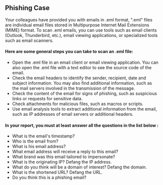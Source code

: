 ## Phishing Case

Your colleagues have provided you with emails in .eml format, ".eml" files are individual email files stored in Multipurpose Internet Mail Extensions (MIME) format. To scan .eml emails, you can use tools such as email clients (Outlook, Thunderbird, etc.), email viewing applications, or specialized tools such as email scanners.

#### Here are some general steps you can take to scan an .eml file:

- Open the .eml file in an email client or email viewing application. You can also open the .eml file with a text editor to see the source code of the email.
- Check the email headers to identify the sender, recipient, date and subject information. You may also find additional information, such as the mail servers involved in the transmission of the message.
- Check the content of the email for signs of phishing, such as suspicious links or requests for sensitive data.
- Check attachments for malicious files, such as macros or scripts.
- Use email analysis tools to extract additional information from the email, such as IP addresses of email servers or additional headers.

#### In your report, you must at least answer all the questions in the list below :

- What is the email's timestamp?
- Who is the email from?
- What is his email address?
- What email address will receive a reply to this email?
- What brand was this email tailored to impersonate?
- What is the originating IP? Defang the IP address.
- What do you think will be a domain of interest? Defang the domain.
- What is the shortened URL? Defang the URL.
- Do you think this is a phishing email?

